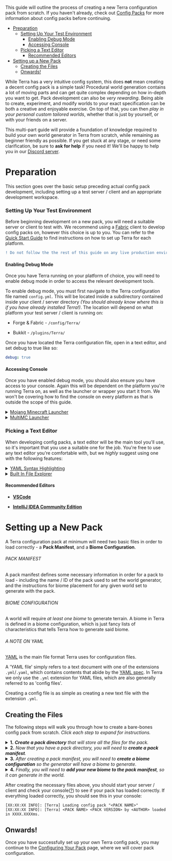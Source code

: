 This guide will outline the process of creating a new Terra configuration pack from scratch. If you haven't already, check out [Config Packs](./Config-Packs) for more information about config packs before continuing.

- [Preparation](#preparation)
    - [Setting Up Your Test Environment](#setting-up-your-test-environment)
      - [Enabling Debug Mode](#enabling-debug-mode)
      - [Accessing Console](#accessing-console)
    - [Picking a Text Editor](#picking-a-text-editor)
      - [Recommended Editors](#recommended-editors)
- [Setting up a New Pack](#setting-up-a-new-pack)
  - [Creating the Files](#creating-the-files)
  - [Onwards!](#onwards)

While Terra has a very intuitive config system, this does **not** mean creating a decent config pack is a simple task!
Procedural world generation contains a lot of moving parts and can get quite complex depending on how in-depth you want to get. Pack development can also be *very rewarding*. Being able to create, experiment, and modify worlds to your exact specification can be both a creative and enjoyable exercise. On top of that, you can then *play in your personal custom tailored worlds*, whether that is just by yourself, or with your friends on a server.

 This multi-part guide will provide a foundation of knowledge required to build your own world generator in Terra from scratch, while remaining as beginner friendly as possible. If you get stuck at any stage, or need some clarification, be sure to
**ask for help** if you need it! We'll be happy to help you in our [Discord server](https://discord.gg/PXUEbbF).

# Preparation

This section goes over the basic setup preceding actual config pack development, including setting up a test server / client and an appropriate development workspace.

### Setting Up Your Test Environment

Before beginning development on a new pack, you will need a suitable server or client to test with. We recommend using a [Fabric](https://fabricmc.net/) client to develop config packs on, however this choice is up to you. You can refer to the [Quick Start Guide](./Quick-Start-Guide) to find instructions on how to set up Terra for each platform.

```diff
! Do not follow the the rest of this guide on any live production environment !
```

#### Enabling Debug Mode

Once you have Terra running on your platform of choice, you will need to enable debug mode in order to access the relevant development tools.

To enable debug mode, you must first navigate to the Terra configuration file named `config.yml`. This will be located inside a subdirectory contained inside your client / server directory *(You should already know where this is if you have already installed Terra!)*. The location will depend on what platform your test server / client is running on:

- Forge & Fabric - `/config/Terra/`

- Bukkit - `/plugins/Terra/`

Once you have located the Terra configuration file, open in a text editor, and set debug to true like so:

```yaml
debug: true
```

#### Accessing Console

Once you have enabled debug mode, you should also ensure you have access to your console. Again this will be dependent on the platform you're running Terra on, as well as the launcher or wrapper you start it from. We won't be covering how to find the console on every platform as that is outside the scope of this guide.

<details>
<summary><u>Mojang Minecraft Launcher</u></summary>

1. Start the launcher and navigate to the settings page by clicking on this button in the bottom left:

    <img src="images/pack-dev/mojang-launcher/settings.png">

2. Enable displaying the output log on game startup here:

    <img src="images/pack-dev/mojang-launcher/open_output_log.png">

3. A window with the console log will now open when you start Minecraft.

</details>

<details>

<summary><u>MultiMC Launcher</u></summary>

1. Open up the MultiMC settings window

2. Enable console log display on launch:

    <img src="images/pack-dev/multimc-launcher/settings_enable_console.png">

3. A window with the console log will now open when you start Minecraft.

</details>

### Picking a Text Editor

When developing config packs, a text editor will be the main tool you'll use, so it's important that you use a suitable one for the job. You're free to use any text editor you're comfortable with, but we *highly* suggest using one with the following features:

<details>

<summary><u>YAML Syntax Highlighting</u></summary><br>

> Having syntax highlighting in a text editor will make understanding and writing configs much easer, as you will be able to tell at a glance how things are structured. To emphasize the point, here is a comparison of a config with and without syntax highlighting:
>
> `Syntax Highlighting | No Syntax Highlighting`
>
> <img src="images/pack-dev/editor/yaml_syntax_highlighting_comparison.png" width="75%">

</details>

<details>

<summary><u>Built In File Explorer</u></summary><br>

> Using a text editor which lets you open entire folders as projects rather than just individual files will make pack development more streamlined and convenient. The ability to quickly swap between configs, view your pack hierarchy at a glance, and manage subdirectories within your text editor is a must if you want to get things done conveniently. This will save you plenty of time not having to manage both an external file explorer on top of text editor tabs and or instances.
>
> <img src="images/pack-dev/editor/file_explorer.png" width="40%">

</details>

#### Recommended Editors

- [**VSCode**](https://code.visualstudio.com/)

- [**IntelliJ IDEA Community Edition**](https://www.jetbrains.com/idea/download/)

# Setting up a New Pack

A Terra configuration pack at minimum will need two basic files in order to load correctly - a **Pack Manifest**, and a **Biome Configuration**.

###### PACK MANIFEST

A pack manifest defines some necessary information in order for a pack to load - including the name / ID of the pack used to set the world generator, and the instructions for biome placement for any given world set to generate with the pack.

###### BIOME CONFIGURATION

A world will require *at least one biome* to generate terrain. A biome in Terra is defined in a biome configuration, which is just fancy lists of characteristics that tells Terra how to generate said biome.

###### A NOTE ON YAML

[YAML](https://en.wikipedia.org/wiki/YAML) is the main file format Terra uses for configuration files.

A 'YAML file' simply refers to a text document with one of the extensions `.yml`/`.yaml`, which contains contents that abide by the [YAML spec](https://yaml.org/spec/). In Terra we only use the `.yml` extension for YAML files, which are also generally referred to as 'config files'.

Creating a config file is as simple as creating a new text file with the extension `.yml`.

## Creating the Files

The following steps will walk you through how to create a bare-bones config pack from scratch. *Click each step to expand for instructions.*

<details>

<summary><b>1.</b> <i><b>Create a pack directory</b> that will store all the files for the pack.</i></summary>

---

- Navigate to your *pack**s** directory* (not to be confused with *pack directory*), this will be a folder contained in the Terra directory (covered in [Enabling Debug Mode](#enabling-debug-mode)) under the name `packs`.

- Once you have navigated there, create a new folder. The name of this folder is not important and could be anything you'd like it to be, but for the sake of explanation we will name the folder `tutorial`.

You should now have a folder with the following path:

- Forge & Fabric - `/config/Terra/packs/tutorial`

- Bukkit - `/plugins/Terra/packs/tutorial`

From now on we will refer to this folder as the **pack directory**.

---

</details>

<details>

<summary><b>2.</b> <i>Now that you have a pack directory, you will need to <b>create a pack manifest</b>.</i></summary>

---

- Create a new config file([?](#a-note-on-yaml)) within your pack directory called `pack.yml` - this file is your pack manifest.

- Open the pack manifest in your [editor of choice](#picking-a-text-editor) and add the following line to the file:

    ```yaml
    id: <Pack Name>
    ```

    > If your editor has a [built-in file explorer](#picking-a-text-editor), then you can simply open the pack directory as a project instead of opening singular files.

- Replace `<Pack Name>` with whatever you'd like to use as a pack ID. It's convention to use all uppercase characters and replace spaces with underscores `_`. For this guide we will use the ID `TUTORIAL`.

    Here is an example of what your pack manifest should look like:

    ```yaml
    id: TUTORIAL
    ```

    During [world creation](./Creating-a-Terra-World), this is the ID that will be used to tell Terra what pack to use when generating.

    *Optionally*, you can also add yourself as an author, as well as specify a version for your pack like so:

    ```yaml
    id: TUTORIAL
    author: Astrash # Optional
    version: 1.0.0  # Optional
    ```

You should now have a config file called `pack.yml` inside your pack directory, which contains a pack ID, and optionally an author and or version.

---

</details>

<details>

<summary><b>3.</b> <i>After creating a pack manifest, you will need to <b>create a biome configuration</b> so the generator will have a biome to generate.</i></summary>

---

- Create a new folder within your pack directory called `biomes`.
  
- Within the new `biomes` folder, create a new config file with a name of your choice. This file is your *biome configuration*.

    > The file name of a biome configuration doesn't matter (aside from the extension) but generally you'll want to name it after the name of your biome for organization - for this tutorial we will call the file `first_biome.yml`.

- Add the following lines to your new biome configuration:

    ```yaml
    id: <Biome ID>
    vanilla: <Vanilla Biome ID>
    noise-equation: "-y + <Base Height>"
    palette:
      - "BLOCK:minecraft:<Block ID>": 255
    ```

- **Replace the placeholders** (the things surrounded by angle brackets `< >`) with the relevant information. You're free to use whatever parameters you'd like, but if you need some reference, here is an example with each placeholder filled in, as well as explanations of what each parameter does:

    ```yaml
    id: FIRST_BIOME
        # The ID of your biome.
        # (This is similar to the pack ID in regards to naming conventions)
    
    vanilla: PLAINS
        # A vanilla biome ID - used for aspects like grass color, mob spawning, etc..
        # You can find a list of valid biome IDs on the minecraft wiki:
        # https://minecraft.fandom.com/wiki/Biome#Biome_IDs

    noise-equation: "-y + 64"
        # The mathematical equation that determines the shape of terrain.
        # How exactly this works is a more advanced topic we will cover later on.
        # For now, just know this equation will generate flat land at Y = 64.

    palette:
        # A list of blocks that the terrain in the biome will consist of.
        # In this case, Terra will generate stone everywhere there is land below Y = 255.
      - "BLOCK:minecraft:stone": 255
    ```

You should now have a configuration file located in the biomes folder like so `pack directory/biomes/<biome_name>.yml`, which as been filled out with the relevant information as specified above.

---

</details>

<details>

<summary><b>4.</b> <i>Finally, you will need to <b>add your new biome to the pack manifest</b>, so it can generate in the world.</i></summary>

---

- Open your pack manifest in your editor.

- **Add** the following lines to the config:

    ```yaml
    biomes:
      type: SINGLE
      biome: <Biome ID>
    ```

- **Replace** `<Biome ID>` with the ID you specified in the biome configuration in step 3. Here is an example of what that might look like:

    ```yaml
    id: TUTORIAL
    author: Astrash # Optional
    version: 1.0.0  # Optional

    biomes:
      type: SINGLE
      biome: FIRST_BIOME
    ```

    You will also need to add the following lines in addition to the previous step so Terra will load the pack without errors:

    ```yaml
    noise:
      temporary:       # This line
        type: CONSTANT # and this line
                       # will be removed later
    ```

    In the future, this extra part won't be needed in the step, as this won't be used in a minimal pack. For now, you don't need to worry about its purpose, however we will revisit this later down the line.

You should now have a pack manifest that looks similar to this:

```yaml
id: TUTORIAL
author: Astrash

biomes:
  type: SINGLE
  biome: FIRST_BIOME

noise:
  temporary:
    type: CONSTANT
```

---

</details>

After creating the necessary files above, you should start your server / client and check your console([?](#accessing-console)) to see if your pack has loaded correctly. If everything loaded correctly, you should see this in your console:

```none
[XX:XX:XX INFO]: [Terra] Loading config pack "<PACK NAME>"
[XX:XX:XX INFO]: [Terra] <PACK NAME> <PACK VERSION> by <AUTHOR> loaded in XXXX.XXXXms.
```

## Onwards!

Once you have successfully set up your own Terra config pack, you may continue to the
[Configuring Your Pack](./Configuring-Your-Pack) page, where we will cover pack configuration.
